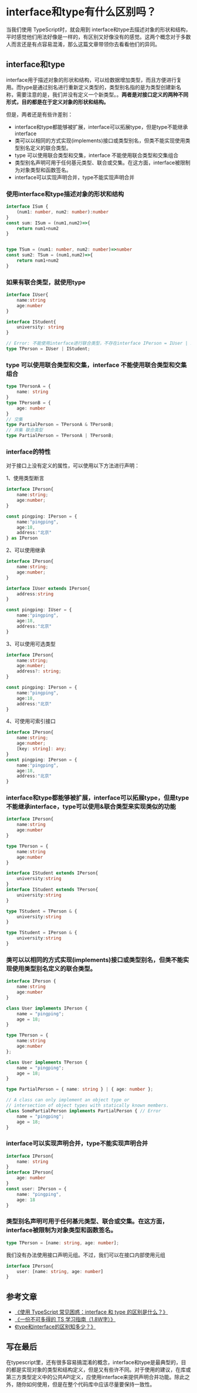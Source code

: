 # interface和type有什么区别吗？
当我们使用 TypeScript时，就会用到 interface和type去描述对象的形状和结构，平时感觉他们用法好像是一样的，有区别又好像没有的感觉。这两个概念对于多数人而言还是有点容易混淆，那么这篇文章带领你去看看他们的异同。

## interface和type

interface用于描述对象的形状和结构，可以给数据增加类型，而且方便进行复用。而type是通过别名进行重新定义类型的，类型别名指的是为类型创建新名称，需要注意的是，我们并没有定义一个新类型。。**两者是对接口定义的两种不同形式，目的都是在于定义对象的形状和结构。**

但是，两者还是有些许差别：
- interface和type都能够被扩展，interface可以拓展type，但是type不能继承interface
- 类可以以相同的方式实现(implements)接口或类型别名，但类不能实现使用类型别名定义的联合类型。
- type 可以使用联合类型和交集，interface 不能使用联合类型和交集组合
- 类型别名声明可用于任何基元类型、联合或交集。在这方面，interface被限制为对象类型和函数签名。
- interface可以实现声明合并，type不能实现声明合并

### 使用interface和type描述对象的形状和结构
```ts
interface ISum {
    (num1: number, num2: number):number
}
const sum: ISum = (num1,num2)=>{
    return num1+num2
}


type TSum = (num1: number, num2: number)=>number
const sum2: TSum = (num1,num2)=>{
    return num1+num2
}
```

### 如果有联合类型，就使用type
```ts
interface IUser{
    name:string
    age:number
}

interface IStudent{
    university: string
}

// Error: 不能使用interface进行联合类型，不存在interface IPerson = IUser | IStudent;
type TPerson = IUser | IStudent;
```




### type 可以使用联合类型和交集，interface 不能使用联合类型和交集组合
```ts
type TPersonA = {
    name: string
}
type TPersonB = {
    age: number
}
// 交集
type PartialPerson = TPersonA & TPersonB;
// 并集 联合类型
type PartialPerson = TPersonA | TPersonB;
```
### interface的特性
对于接口上没有定义的属性，可以使用以下方法进行声明：

1、使用类型断言
```ts
interface IPerson{
    name:string;
    age:number;
}

const pingping: IPerson = {
    name:"pingping",
    age:18,
    address:"北京"
} as IPerson
```

2、可以使用继承
```ts
interface IPerson{
    name:string;
    age:number;
}

interface IUser extends IPerson{
    address:string
}

const pingping: IUser = {
    name:"pingping",
    age:18,
    address:"北京"
}
```
3、可以使用可选类型
```ts
interface IPerson{
    name:string;
    age:number;
    address?: string;
}

const pingping: IPerson = {
    name:"pingping",
    age:18,
    address:"北京"
}
```
4、可使用可索引接口
```ts
interface IPerson{
    name:string;
    age:number;
    [key: string]: any;
}
const pingping: IPerson = {
    name:"pingping",
    age:18,
    address:"北京"
}
```

### interface和type都能够被扩展，interface可以拓展type，但是type不能继承interface，type可以使用&联合类型来实现类似的功能
```ts
interface IPerson{
    name:string
    age:number
}

type TPerson = {
    name:string
    age:number
}

interface IStudent extends IPerson{
    university:string
}
interface IStudent extends TPerson{
    university:string
}

type TStudent = TPerson & {
    university:string
}

type TStudent = IPerson & {
    university:string
}

```

### 类可以以相同的方式实现(implements)接口或类型别名，但类不能实现使用类型别名定义的联合类型。
```ts
interface IPerson {
    name:string
    age:number
}

class User implements IPerson {
    name = "pingping";
    age = 18;
}

type TPerson = {
    name:string
    age:number
};

class User implements TPerson {
    name = "pingping";
    age = 18;
}

type PartialPerson = { name: string } | { age: number };

// A class can only implement an object type or 
// intersection of object types with statically known members.
class SomePartialPerson implements PartialPerson { // Error
    name = "pingping";
    age = 18;
}
```

### interface可以实现声明合并，type不能实现声明合并
```ts
interface IPerson{
    name: string
}
interface IPerson{
    age: number
}
const user: IPerson = {
    name: "pingping",
    age: 18
}
```

### 类型别名声明可用于任何基元类型、联合或交集。在这方面，interface被限制为对象类型和函数签名。
```ts
type TPerson = [name: string, age: number];
```
我们没有办法使用接口声明元组。不过，我们可以在接口内部使用元组
```ts
interface IPerson{
    user: [name: string, age: number]
}
```





## 参考文章
- [《使用 TypeScript 常见困惑：interface 和 type 的区别是什么？》](https://juejin.cn/post/6977147950266859557)
- [《一份不可多得的 TS 学习指南（1.8W字）》](https://juejin.cn/post/6872111128135073806#heading-43)
- [《type和interface的区别知多少？》](https://juejin.cn/post/7059725643365220366)

## 写在最后
在typescript里，还有很多容易搞混淆的概念，interface和type是最典型的，目的都是实现对象的类型和结构定义，但是又有些许不同。对于使用的建议，在库或第三方类型定义中的公共API定义，应使用interface来提供声明合并功能。除此之外，随你如何使用，但是在整个代码库中应该尽量要保持一致性。

